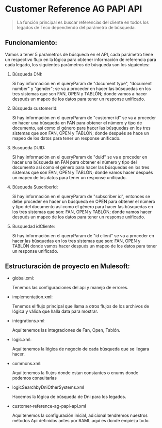 # Customer Reference AG PAPI API

>La función principal es buscar referencias del cliente en todos los legados de Teco dependiendo del parámetro de búsqueda.

## Funcionamiento:

Vamos a tener 5 parámetros de búsqueda en el API, cada parámetro tiene un respectivo flujo en la lógica para obtener información de referencia para cada legado, los siguientes parámetros de búsqueda son los siguientes:

1. Búsqueda DNI:  

    Si hay información en el queryParam de "document type", "document number" y "gender"; se va a proceder en hacer las búsquedas en los tres sistemas que son FAN, OPEN y TABLÓN; donde vamos a hacer después un mapeo de los datos para tener un response unificado.

2. Búsqueda customerId:

    Si hay información en el queryParam de "customer id" se va a proceder en hacer una búsqueda en FAN para obtener el número y tipo de documento, así como el género para hacer las búsquedas en los tres sistemas que son FAN, OPEN y TABLÓN; donde después se hace un mapeo de los datos para tener un response unificado.

3. Busqueda DUID: 

    Si hay información en el queryParam de "duid" se va a proceder en hacer una búsqueda en FAN para obtener el número y tipo del documento así como el género para hacer las búsquedas en los tres sistemas que son FAN, OPEN y TABLÓN; donde vamos hacer después un mapeo de los datos para tener un response unificado.

4. Búsqueda SuscriberId:

    Si hay información en el queryParam de "subscriber id", entonces se debe proceder en hacer un búsqueda en OPEN para obtener el número y tipo del documento así como el género para hacer las búsquedas en los tres sistemas que son: FAN, OPEN y TABLÓN; donde vamos hacer después un mapeo de los datos para tener un response unificado.

5. Busquedad idCliente:

    Si hay información en el queryParam de "id client" se va a proceder en hacer las búsquedas en los tres sistemas que son: FAN, OPEN y TABLÓN donde vamos hacer después un mapeo de los datos para tener un response unificado.

## Estructuración de proyecto en Mulesoft:

* global.xml:

    Tenemos las configuraciones del api y manejo de errores.

* implementation.xml:

    Tenemos el flujo principal que llama a otros flujos de los archivos de lógica y válida que halla data para mostrar.

* integrations.xml:

    Aquí tenemos las integraciones de Fan, Open, Tablón.

* logic.xml:
   
    Aquí tenemos la lógica de negocio de cada búsqueda que se llegara hacer.

* commons.xml:

    Aquí tenemos la flujos donde estan constantes o enums donde podemos consultarlas

* logicSearchbyDniOtherSystems.xml
   
    Hacemos la lógica de búsqueda de Dni para los legados.

* customer-reference-ag-papi-api.xml

    Aquí tenemos la configuración inicial, adicional tendremos nuestros métodos Api definidos antes por RAML aquí es donde empieza todo.
